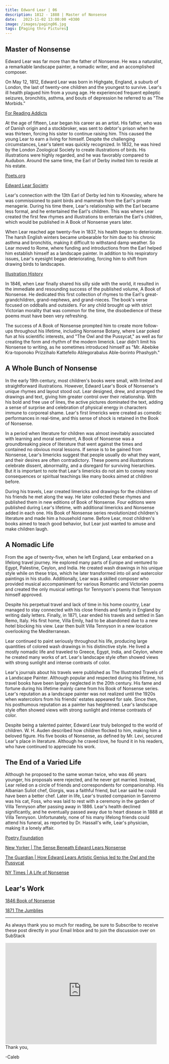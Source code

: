 ```yaml
---
title: Edward Lear | 06
description: 1812 - 1888 | Master of Nonsense
date:   2023-11-02 13:00:00 +0300
image: /images/paging06.jpg
tags: [Paging thru Pictures]
---
```


## Master of Nonsense

Edward Lear was far more than the father of Nonsense. He was a naturalist, a remarkable landscape painter, a nomadic writer, and an accomplished composer.

On May 12, 1812, Edward Lear was born in Highgate, England, a suburb of London, the last of twenty-one children and the youngest to survive. Lear's ill health plagued him from a young age. He experienced frequent epileptic seizures, bronchitis, asthma, and bouts of depression he referred to as "The Morbids."

<a href="https://forreadingaddicts.co.uk/authors/edward-lear-king-nonsense-many-things/"><u>For Reading Addicts</u></a>

At the age of fifteen, Lear began his career as an artist. His father, who was of Danish origin and a stockbroker, was sent to debtor's prison when he was thirteen, forcing his sister to continue raising him. This caused the young Lear to earn a living for himself. Despite the challenging circumstances, Lear's talent was quickly recognized. In 1832, he was hired by the London Zoological Society to create illustrations of birds. His illustrations were highly regarded, and he was favorably compared to Audubon. Around the same time, the Earl of Derby invited him to reside at his estate.

<a href="https://poets.org/poet/edward-lear"><u>Poets.org</u></a>

<a href="https://www.edwardlearsociety.org/"><u>Edward Lear Society</u></a>

Lear's connection with the 13th Earl of Derby led him to Knowsley, where he was commissioned to paint birds and mammals from the Earl's private menagerie. During his time there, Lear's relationship with the Earl became less formal, and he entertained the Earl's children. This was where Lear created the first few rhymes and illustrations to entertain the Earl's children, which would be published in A Book of Nonsense years later. 

When Lear reached age twenty-five in 1837, his health began to deteriorate. The harsh English winters became unbearable for him due to his chronic asthma and bronchitis, making it difficult to withstand damp weather. So Lear moved to Rome, where funding and introductions from the Earl helped him establish himself as a landscape painter. In addition to his respiratory issues, Lear's eyesight began deteriorating, forcing him to shift from drawing birds to landscapes. 

<a href="https://www.illustrationhistory.org/artists/edward-lear"><u>Illustration History</u></a>

In 1846, when Lear finally shared his silly side with the world, it resulted in the immediate and resounding success of the published volume, A Book of Nonsense. He dedicated this first collection of rhymes to the Earl's great-grandchildren, grand-nephews, and grand-nieces. The book's verse focused on oddballs and outsiders. For any child brought up with strict Victorian morality that was common for the time, the disobedience of these poems must have been very refreshing. 

The success of A Book of Nonsense prompted him to create more follow-ups throughout his lifetime, including Nonsense Botany, where Lear poked fun at his scientific interests, and "The Owl and the Pussycat," as well as for creating the form and rhythm of the modern limerick. Lear didn't limit his Nonsense to writing, as he sometimes introduced himself as "Mr. Abebike Kra-toponoko Prizzihalo Kattefello Ablegorabalus Able-borinto Phashyph."

## A Whole Bunch of Nonsense

In the early 19th century, most children's books were small, with limited and straightforward illustrations. However, Edward Lear's Book of Nonsense's unique rhymes and layout stood out. Lear designed, drew, and arranged the drawings and text, giving him greater control over their relationship. With his bold and free use of lines, the active pictures dominated the text, adding a sense of surprise and celebration of physical energy in characters immune to corporeal shame. Lear's first limericks were created as comedic performances in real-time, and this sense of shock is retained in the Book of Nonsense. 

In a period when literature for children was almost inevitably associated with learning and moral sentiment, A Book of Nonsense was a groundbreaking piece of literature that went against the times and contained no obvious moral lessons. If sense is to be gained from Nonsense, Lear's limericks suggest that people usually do what they want, and their desires are often contradictory. These poems and illustrations celebrate dissent, abnormality, and a disregard for surviving hierarchies. But it is important to note that Lear's limericks do not aim to convey moral consequences or spiritual teachings like many books aimed at children before.

During his travels, Lear created limericks and drawings for the children of his friends he met along the way. He later collected these rhymes and published them in new editions of Book of Nonsense. Four editions were published during Lear's lifetime, with additional limericks and Nonsense added in each one. His Book of Nonsense series revolutionized children's literature and made him a household name. Before Lear, most children's books aimed to teach good behavior, but Lear just wanted to amuse and make children laugh.

## A Nomadic Life

From the age of twenty-five, when he left England, Lear embarked on a lifelong travel journey. He explored many parts of Europe and ventured to Egypt, Palestine, Ceylon, and India. He created wash drawings in his unique style while on these trips, which he later transformed into oil and watercolor paintings in his studio. Additionally, Lear was a skilled composer who provided musical accompaniment for various Romantic and Victorian poems and created the only musical settings for Tennyson's poems that Tennyson himself approved.

Despite his perpetual travel and lack of time in his home country, Lear managed to stay connected with his close friends and family in England by writing daily letters. Finally, in 1871, Lear ended his travels and settled in San Remo, Italy. His first home, Villa Emily, had to be abandoned due to a new hotel blocking his view. Lear then built Villa Tennyson in a new location overlooking the Mediterranean.

Lear continued to paint seriously throughout his life, producing large quantities of colored wash drawings in his distinctive style. He lived a mostly nomadic life and traveled to Greece, Egypt, India, and Ceylon, where he created many works of art. Lear's landscape style often showed views with strong sunlight and intense contrasts of color.

Lear's journals about his travels were published as The Illustrated Travels of a Landscape Painter. Although popular and respected during his lifetime, his travel books have been largely neglected in the 20th century. His fame and fortune during his lifetime mainly came from his Book of Nonsense series. Lear's reputation as a landscape painter was not realized until the 1920s when watercolors from his friends' estates appeared for sale. Since then, his posthumous reputation as a painter has heightened. Lear's landscape style often showed views with strong sunlight and intense contrasts of color. 

Despite being a talented painter, Edward Lear truly belonged to the world of children. W. H. Auden described how children flocked to him, making him a beloved figure. His five books of Nonsense, as defined by Mr. Levi, secured Lear's place in literature. Although he craved love, he found it in his readers, who have continued to appreciate his work.

## The End of a Varied Life

Although he proposed to the same woman twice, who was 46 years younger, his proposals were rejected, and he never got married. Instead, Lear relied on a circle of friends and correspondents for companionship. His Albanian Suliot chef, Giorgis, was a faithful friend, but Lear said he could have been a better chef. Later in life, Lear's trusted companion in Sanremo was his cat, Foss, who was laid to rest with a ceremony in the garden of Villa Tennyson after passing away in 1886. Lear's health declined significantly, and he eventually passed away due to heart disease in 1888 at Villa Tennyson. Unfortunately, none of his many lifelong friends could attend his funeral, as reported by Dr. Hassall's wife, Lear's physician, making it a lonely affair.


<a href="https://www.poetryfoundation.org/poets/edward-lear"><u>Poetry Foundation</u></a>

<a href="https://www.newyorker.com/magazine/2018/04/23/the-sense-beneath-edward-lears-nonsense"><u>New Yorker | The Sense Beneath Edward Lears Nonsense</u></a>

<a href="https://www.theguardian.com/books/2021/jan/31/how-edward-lears-artistic-genius-led-to-the-owl-and-the-pussycat"><u>The Guardian | How Edward Lears Artistic Genius led to the Owl and the Pussycat</u></a>

<a href="https://www.nytimes.com/1995/05/21/books/a-life-of-nonsense.html"><u>NY Times | A Life of Nonsense</u></a>

## Lear's Work


<u><p style="color:#C68975;">[1846 Book of Nonsense](https://www.nonsenselit.org/Lear/BoN/index.html)</u></p>

<u><p style="color:#C68975;">[1871 The Jumblies](https://www.gutenberg.org/files/34906/34906-h/34906-h.htm)</u></p>

***

As always thank you so much for reading, be sure to Subscribe to receive these post directly in your Email Inbox and to join the discussion over on SubStack

<iframe src="https://thewanderway.substack.com/embed" width="480" height="320" style="border:1px solid #EEE; background:white;" frameborder="0" scrolling="no"></iframe>
<br>
Thank you,

-Caleb